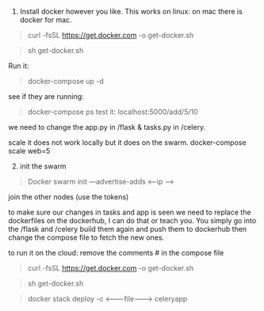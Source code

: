 1. Install docker however you like.
This works on linux:
on mac there is docker for mac.

>curl -fsSL https://get.docker.com -o get-docker.sh 

>sh get-docker.sh

Run it:
> docker-compose up -d

see if they are running:
> docker-compose ps
test it:
localhost:5000/add/5/10

we need to change the app.py in /flask & tasks.py in /celery.

scale it does not work locally but it does on the swarm.
docker-compose scale web=5

2. init the swarm
>Docker swarm init —advertise-adds <—ip —>

join the other nodes (use the tokens)

to make sure our changes in tasks and app is seen we need to replace the dockerfiles on the dockerhub, I can do that or teach you.
You simply go into the /flask and /celery
build them again and push them to dockerhub then change the compose file to fetch the new ones. 

to run it on the cloud:
remove the comments # in the compose file
>curl -fsSL https://get.docker.com -o get-docker.sh

>sh get-docker.sh

>docker stack deploy -c <---file---> celeryapp

